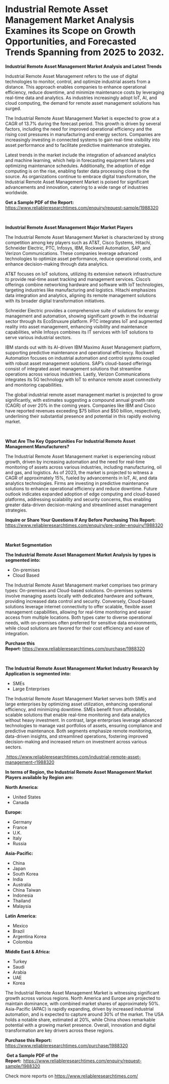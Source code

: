 <p><h1>Industrial Remote Asset Management Market Analysis Examines its Scope on Growth Opportunities, and Forecasted Trends Spanning from 2025 to 2032.</h1></p><p><strong>Industrial Remote Asset Management Market Analysis and Latest Trends</strong></p>
<p><p>Industrial Remote Asset Management refers to the use of digital technologies to monitor, control, and optimize industrial assets from a distance. This approach enables companies to enhance operational efficiency, reduce downtime, and minimize maintenance costs by leveraging real-time data and analytics. As industries increasingly adopt IoT, AI, and cloud computing, the demand for remote asset management solutions has surged.</p><p>The Industrial Remote Asset Management Market is expected to grow at a CAGR of 13.7% during the forecast period. This growth is driven by several factors, including the need for improved operational efficiency and the rising cost pressures in manufacturing and energy sectors. Companies are increasingly investing in connected systems to gain real-time visibility into asset performance and to facilitate predictive maintenance strategies.</p><p>Latest trends in the market include the integration of advanced analytics and machine learning, which help in forecasting equipment failures and optimizing maintenance schedules. Additionally, the adoption of edge computing is on the rise, enabling faster data processing close to the source. As organizations continue to embrace digital transformation, the Industrial Remote Asset Management Market is poised for significant advancements and innovation, catering to a wide range of industries worldwide.</p></p>
<p><strong>Get a Sample PDF of the Report:&nbsp;</strong> <a href="https://www.reliableresearchtimes.com/enquiry/request-sample/1988320?utm_campaign=2007&utm_medium=2&utm_source=Github&utm_content=ia&utm_term=15012025&utm_id=industrial-remote-asset-management">https://www.reliableresearchtimes.com/enquiry/request-sample/1988320</a></p>
<p>&nbsp;</p>
<p><strong>Industrial Remote Asset Management Major Market Players</strong></p>
<p><p>The Industrial Remote Asset Management Market is characterized by strong competition among key players such as AT&T, Cisco Systems, Hitachi, Schneider Electric, PTC, Infosys, IBM, Rockwell Automation, SAP, and Verizon Communications. These companies leverage advanced technologies to optimize asset performance, reduce operational costs, and enhance decision-making through data analytics.</p><p>AT&T focuses on IoT solutions, utilizing its extensive network infrastructure to provide real-time asset tracking and management services. Cisco’s offerings combine networking hardware and software with IoT technologies, targeting industries like manufacturing and logistics. Hitachi emphasizes data integration and analytics, aligning its remote management solutions with its broader digital transformation initiatives.</p><p>Schneider Electric provides a comprehensive suite of solutions for energy management and automation, showing significant growth in the industrial sector through its EcoStruxure platform. PTC integrates IoT and augmented reality into asset management, enhancing visibility and maintenance capabilities, while Infosys combines its IT services with IoT solutions to serve various industrial sectors.</p><p>IBM stands out with its AI-driven IBM Maximo Asset Management platform, supporting predictive maintenance and operational efficiency. Rockwell Automation focuses on industrial automation and control systems coupled with robust asset management solutions. SAP’s cloud-based offerings consist of integrated asset management solutions that streamline operations across various industries. Lastly, Verizon Communications integrates its 5G technology with IoT to enhance remote asset connectivity and monitoring capabilities.</p><p>The global industrial remote asset management market is projected to grow significantly, with estimates suggesting a compound annual growth rate (CAGR) of over 20% in the coming years. Companies like IBM and Cisco have reported revenues exceeding $75 billion and $50 billion, respectively, underlining their substantial presence and potential in this rapidly evolving market.</p></p>
<p>&nbsp;</p>
<p><strong>What Are The Key Opportunities For Industrial Remote Asset Management Manufacturers?</strong></p>
<p><p>The Industrial Remote Asset Management market is experiencing robust growth, driven by increasing automation and the need for real-time monitoring of assets across various industries, including manufacturing, oil and gas, and logistics. As of 2023, the market is projected to witness a CAGR of approximately 15%, fueled by advancements in IoT, AI, and data analytics technologies. Firms are investing in predictive maintenance solutions to enhance operational efficiency and reduce downtime. Future outlook indicates expanded adoption of edge computing and cloud-based platforms, addressing scalability and security concerns, thus enabling greater data-driven decision-making and streamlined asset management strategies.</p></p>
<p><strong>Inquire or Share Your Questions If Any Before Purchasing This Report:</strong> <a href="https://www.reliableresearchtimes.com/enquiry/pre-order-enquiry/1988320?utm_campaign=2007&utm_medium=2&utm_source=Github&utm_content=ia&utm_term=15012025&utm_id=industrial-remote-asset-management">https://www.reliableresearchtimes.com/enquiry/pre-order-enquiry/1988320</a></p>
<p>&nbsp;</p>
<p><strong>Market Segmentation</strong></p>
<p><strong>The Industrial Remote Asset Management Market Analysis by types is segmented into:</strong></p>
<p><ul><li>On-premises</li><li>Cloud Based</li></ul></p>
<p><p>The Industrial Remote Asset Management market comprises two primary types: On-premises and Cloud-based solutions. On-premises systems involve managing assets locally with dedicated hardware and software, providing increased data control and security. Conversely, Cloud-based solutions leverage internet connectivity to offer scalable, flexible asset management capabilities, allowing for real-time monitoring and easier access from multiple locations. Both types cater to diverse operational needs, with on-premises often preferred for sensitive data environments, while cloud solutions are favored for their cost efficiency and ease of integration.</p></p>
<p><strong>Purchase this Report:&nbsp;</strong><a href="https://www.reliableresearchtimes.com/purchase/1988320?utm_campaign=2007&utm_medium=2&utm_source=Github&utm_content=ia&utm_term=15012025&utm_id=industrial-remote-asset-management">https://www.reliableresearchtimes.com/purchase/1988320</a></p>
<p>&nbsp;</p>
<p><strong>The Industrial Remote Asset Management Market Industry Research by Application is segmented into:</strong></p>
<p><ul><li>SMEs</li><li>Large Enterprises</li></ul></p>
<p><p>The Industrial Remote Asset Management Market serves both SMEs and large enterprises by optimizing asset utilization, enhancing operational efficiency, and minimizing downtime. SMEs benefit from affordable, scalable solutions that enable real-time monitoring and data analytics without heavy investment. In contrast, large enterprises leverage advanced technologies to manage vast portfolios of assets, ensuring compliance and predictive maintenance. Both segments emphasize remote monitoring, data-driven insights, and streamlined operations, fostering improved decision-making and increased return on investment across various sectors.</p></p>
<p><a href="https://www.reliableresearchtimes.com/industrial-remote-asset-management-r1988320?utm_campaign=2007&utm_medium=2&utm_source=Github&utm_content=ia&utm_term=15012025&utm_id=industrial-remote-asset-management">&nbsp;https://www.reliableresearchtimes.com/industrial-remote-asset-management-r1988320</a></p>
<p><strong>In terms of Region, the Industrial Remote Asset Management Market Players available by Region are:</strong></p>
<p>
    <p> <strong> North America: </strong>
        <ul>
            <li>United States</li>
            <li>Canada</li>
        </ul>
        </p> 
    <p> <strong> Europe: </strong>
        <ul>
            <li>Germany</li>
            <li>France</li>
            <li>U.K.</li>
            <li>Italy</li>
            <li>Russia</li>
        </ul>
        </p> 
    <p> <strong> Asia-Pacific: </strong>
        <ul>
            <li>China</li>
            <li>Japan</li>
            <li>South Korea</li>
            <li>India</li>
            <li>Australia</li>
            <li>China Taiwan</li>
            <li>Indonesia</li>
            <li>Thailand</li>
            <li>Malaysia</li>
        </ul>
        </p> 
    <p> <strong> Latin America: </strong>
        <ul>
            <li>Mexico</li>
            <li>Brazil</li>
            <li>Argentina Korea</li>
            <li>Colombia</li>
        </ul>
        </p> 
    <p> <strong> Middle East & Africa: </strong>
        <ul>
            <li>Turkey</li>
            <li>Saudi</li>
            <li>Arabia</li>
            <li>UAE</li>
            <li>Korea</li>
        </ul>
    </p>
    </p>
<p><p>The Industrial Remote Asset Management Market is witnessing significant growth across various regions. North America and Europe are projected to maintain dominance, with combined market shares of approximately 50%. Asia-Pacific (APAC) is rapidly expanding, driven by increased industrial automation, and is expected to capture around 30% of the market. The USA holds a notable share, estimated at 20%, while China shows remarkable potential with a growing market presence. Overall, innovation and digital transformation are key drivers across these regions.</p></p>
<p><strong>Purchase this Report: </strong><a href="https://www.reliableresearchtimes.com/purchase/1988320?utm_campaign=2007&utm_medium=2&utm_source=Github&utm_content=ia&utm_term=15012025&utm_id=industrial-remote-asset-management">https://www.reliableresearchtimes.com/purchase/1988320</a></p>
<p>&nbsp;<strong>Get a Sample PDF of the Report:&nbsp;&nbsp;</strong><a href="https://www.reliableresearchtimes.com/enquiry/request-sample/1988320?utm_campaign=2007&utm_medium=2&utm_source=Github&utm_content=ia&utm_term=15012025&utm_id=industrial-remote-asset-management">https://www.reliableresearchtimes.com/enquiry/request-sample/1988320</a></p>
<p><strong></strong></p>
<p>Check more reports on <a href="https://www.reliableresearchtimes.com/?utm_campaign=2007&utm_medium=2&utm_source=Github&utm_content=ia&utm_term=15012025&utm_id=industrial-remote-asset-management">https://www.reliableresearchtimes.com/</a></p>